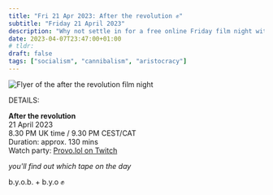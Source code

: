 ```yaml
---
title: "Fri 21 Apr 2023: After the revolution ✊"
subtitle: "Friday 21 April 2023"
description: "Why not settle in for a free online Friday film night with your chums at provolol? No Netflix, just chill. Bring strangers, acquaintances, any snacks you like. See you there :3"
date: 2023-04-07T23:47:00+01:00
# tldr: 
draft: false
tags: ["socialism", "cannibalism", "aristocracy"]
---
```


![Flyer of the after the revolution film night](/images/after-the-revolution.jpg)

DETAILS:

**After the revolution**   
21 April 2023  
8.30 PM UK time / 9.30 PM CEST/CAT  
Duration: approx. 130 mins  
Watch party: [Provo.lol on Twitch](https://www.twitch.tv/provolol)

*you'll find out which tape on the day* 

b.y.o.b. + b.y.o ✊